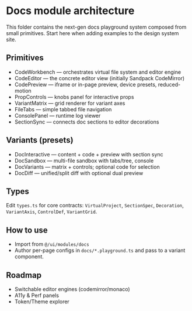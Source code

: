 # Docs module architecture

This folder contains the next-gen docs playground system composed from small primitives. Start here when adding examples to the design system site.

## Primitives

- CodeWorkbench — orchestrates virtual file system and editor engine
- CodeEditor — the concrete editor view (initially Sandpack CodeMirror)
- CodePreview — iframe or in-page preview, device presets, reduced-motion
- PropControls — knobs panel for interactive props
- VariantMatrix — grid renderer for variant axes
- FileTabs — simple tabbed file navigation
- ConsolePanel — runtime log viewer
- SectionSync — connects doc sections to editor decorations

## Variants (presets)

- DocInteractive — content + code + preview with section sync
- DocSandbox — multi-file sandbox with tabs/tree, console
- DocVariants — matrix + controls; optional code for selection
- DocDiff — unified/split diff with optional dual preview

## Types

Edit `types.ts` for core contracts: `VirtualProject`, `SectionSpec`, `Decoration`, `VariantAxis`, `ControlDef`, `VariantGrid`.

## How to use

- Import from `@/ui/modules/docs`
- Author per-page configs in `docs/*.playground.ts` and pass to a variant component.

## Roadmap

- Switchable editor engines (codemirror/monaco)
- A11y & Perf panels
- Token/Theme explorer

